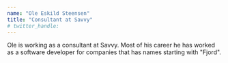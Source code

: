 ```yaml
---
name: "Ole Eskild Steensen"
title: "Consultant at Savvy"
# twitter_handle: 
---
```

Ole is working as a consultant at Savvy. Most of his career he has worked as a software developer for companies that has names starting with "Fjord".

